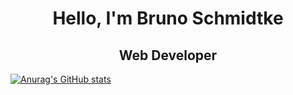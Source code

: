 <h1 align="center">Hello, I'm Bruno Schmidtke</h1>

<h2 align="center">Web Developer</h2>

[![Anurag's GitHub stats](https://github-readme-stats.vercel.app/api/top-langs/?username=bruno9317)](https://github.com/bruno9317/github-readme-stats)


<!-- [![Anurag's GitHub stats](https://github-readme-stats.vercel.app/api?username=bruno9317)](https://github.com/bruno9317/github-readme-stats) -->
<!-- <img src="https://github-readme-stats.vercel.app/api/top-langs/?username={bruno9317}" /> -->

<!--
**bruno9317/bruno9317** is a ✨ _special_ ✨ repository because its `README.md` (this file) appears on your GitHub profile.

Here are some ideas to get you started:

- 🔭 I’m currently working on ...
- 🌱 I’m currently learning ...
- 👯 I’m looking to collaborate on ...
- 🤔 I’m looking for help with ...
- 💬 Ask me about ...
- 📫 How to reach me: ...
- 😄 Pronouns: ...
- ⚡ Fun fact: ...
-->
